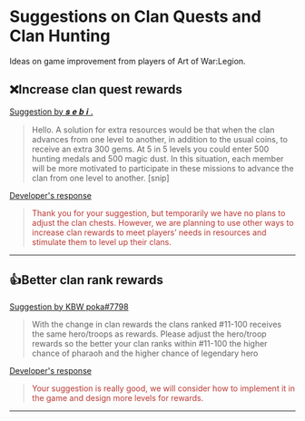 # Suggestions on Clan Quests and Clan Hunting

Ideas on game improvement from players of Art of War:Legion.

## ❌Increase clan quest rewards

[Suggestion by 𝒔 𝒆 𝒃 𝒊 .](https://discord.com/channels/658594298983350293/659077000027308104/930771394562752522)
> Hello. A solution for extra resources would be that when the clan advances
> from one level to another, in addition to the usual coins, to receive an
> extra 300 gems. At 5 in 5 levels you could enter 500 hunting medals and
> 500 magic dust. In this situation, each member will be more motivated to
> participate in these missions to advance the clan from one level to another.
> [snip]

[Developer's response](https://discord.com/channels/658594298983350293/754929508427104258/933680184157159494)
<blockquote style="color:#b93a35">
Thank you for your suggestion, but temporarily we have no plans
to adjust the clan chests. However, we are planning to use other
ways to increase clan rewards to meet players’  needs in resources
and stimulate them to level up their clans.
</blockquote>

----

## 👍Better clan rank rewards

[Suggestion by KBW poka#7798](https://discord.com/channels/658594298983350293/659077000027308104/927363936377004062)
> With the change in clan rewards the clans ranked #11-100 receives the same
> hero/troops as rewards. Please adjust the hero/troop rewards so the better
> your clan ranks within #11-100 the higher chance of pharaoh and the higher
> chance of legendary hero

[Developer's response](https://discord.com/channels/658594298983350293/754929508427104258/931147792011898920)
<blockquote style="color:#b93a35">
Your suggestion is really good, we will consider how to implement it in the
game and design more levels for rewards.
</blockquote>

----